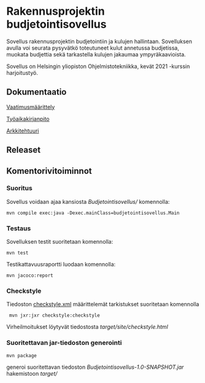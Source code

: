 # Rakennusprojektin budjetointisovellus

Sovellus rakennusprojektin budjetointiin ja kulujen hallintaan. Sovelluksen avulla voi seurata pysyvätkö toteutuneet kulut annetussa budjetissa, muokata budjettia sekä tarkastella kulujen jakaumaa ympyräkaavioista.

Sovellus on Helsingin yliopiston Ohjelmistotekniikka, kevät 2021 -kurssin harjoitustyö.

## Dokumentaatio

[Vaatimusmäärittely](dokumentaatio/vaatimusmaarittely.md)

[Työaikakirjanpito](dokumentaatio/tyoaikakirjanpito.md)

[Arkkitehtuuri](dokumentaatio/arkkitehtuuri.md)

## Releaset



## Komentorivitoiminnot

### Suoritus

Sovellus voidaan ajaa kansiosta _Budjetointisovellus/_ komennolla:

```
mvn compile exec:java -Dexec.mainClass=budjetointisovellus.Main

```
### Testaus

Sovelluksen testit suoritetaan komennolla:

```
mvn test
```

Testikattavuusraportti luodaan komennolla:

```
mvn jacoco:report
```

### Checkstyle

Tiedoston [checkstyle.xml](Budjetointisovellus/checkstyle.xml) määrittelemät tarkistukset suoritetaan komennolla

```
 mvn jxr:jxr checkstyle:checkstyle
```
Virheilmoitukset löytyvät tiedostosta _target/site/checkstyle.html_


### Suoritettavan jar-tiedoston generointi

```
mvn package
```
generoi suoritettavan tiedoston _Budjetointisovellus-1.0-SNAPSHOT.jar_ hakemistoon _target/_
